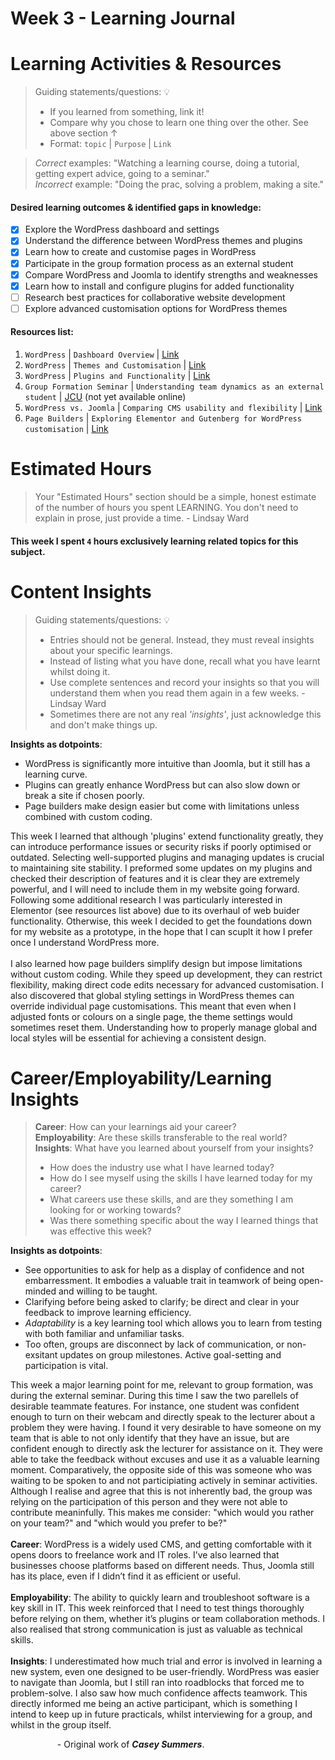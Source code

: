 # Week 3 - Learning Journal

# Learning Activities & Resources
> Guiding statements/questions: :bulb:
> - If you learned from something, link it!
> - Compare why you chose to learn one thing over the other. See above section &uarr;
> - Format: `topic` | `Purpose` | `Link` <br>

> *Correct* examples: "Watching a learning course, doing a tutorial, getting expert advice, going to a seminar." <br>
> *Incorrect* example: "Doing the prac, solving a problem, making a site."

#### Desired learning outcomes & identified gaps in knowledge: 
- [X] Explore the WordPress dashboard and settings  
- [X] Understand the difference between WordPress themes and plugins  
- [X] Learn how to create and customise pages in WordPress  
- [X] Participate in the group formation process as an external student  
- [X] Compare WordPress and Joomla to identify strengths and weaknesses  
- [X] Learn how to install and configure plugins for added functionality  
- [ ] Research best practices for collaborative website development  
- [ ] Explore advanced customisation options for WordPress themes 

#### Resources list:
1. `WordPress` | `Dashboard Overview` | [Link](https://www.linkedin.com/learning/wordpress-5-essential-training/exploring-the-wordpress-dashboard)  
2. `WordPress` | `Themes and Customisation` | [Link](https://wordpress.org/themes/)  
3. `WordPress` | `Plugins and Functionality` | [Link](https://wordpress.org/plugins/)  
4. `Group Formation Seminar` | `Understanding team dynamics as an external student` | [JCU]() (not yet available online)
5. `WordPress vs. Joomla` | `Comparing CMS usability and flexibility` | [Link](https://www.youtube.com/watch?v=cfFTp9vlhws)  
6. `Page Builders` | `Exploring Elementor and Gutenberg for WordPress customisation` | [Link](https://elementor.com/)  


# Estimated Hours
> Your "Estimated Hours" section should be a simple, honest estimate of the number of hours you spent LEARNING. You don't need to explain in prose, just provide a time. - Lindsay Ward
#### This week I spent `4` hours exclusively learning related topics for this subject.

# Content Insights
> Guiding statements/questions: :bulb:
> - Entries should not be general. Instead, they must reveal insights about your specific learnings.
> - Instead of listing what you have done, recall what you have learnt whilst doing it.
> - Use complete sentences and record your insights so that you will understand them when you read them again in a few weeks. - Lindsay Ward
> - Sometimes there are not any real *'insights'*, just acknowledge this and don't make things up.

**Insights as dotpoints**:
- WordPress is significantly more intuitive than Joomla, but it still has a learning curve.  
- Plugins can greatly enhance WordPress but can also slow down or break a site if chosen poorly.
- Page builders make design easier but come with limitations unless combined with custom coding.  
  
This week I learned that although 'plugins' extend functionality greatly, they can introduce performance issues or security risks if poorly optimised or outdated. Selecting well-supported plugins and managing updates is crucial to maintaining site stability. I preformed some updates on my plugins and checked their description of features and it is clear they are extremely powerful, and I will need to include them in my website going forward. Following some additional research I was particularly interested in Elementor (see resources list above) due to its overhaul of web buider functionality. Otherwise, this week I decided to get the foundations down for my website as a prototype, in the hope that I can scuplt it how I prefer once I understand WordPress more.
<br><br>
I also learned how page builders simplify design but impose limitations without custom coding. While they speed up development, they can restrict flexibility, making direct code edits necessary for advanced customisation. I also discovered that global styling settings in WordPress themes can override individual page customisations. This meant that even when I adjusted fonts or colours on a single page, the theme settings would sometimes reset them. Understanding how to properly manage global and local styles will be essential for achieving a consistent design.

# Career/Employability/Learning Insights

>**Career**: How can your learnings aid your career? <br>
>**Employability**: Are these skills transferable to the real world? <br>
>**Insights**: What have you learned about yourself from your insights? <br>
> - How does the industry use what I have learned today?
> - How do I see myself using the skills I have learned today for my career?
> - What careers use these skills, and are they something I am looking for or working towards?
> - Was there something specific about the way I learned things that was effective this week?

**Insights as dotpoints**:
- See opportunities to ask for help as a display of confidence and not embarressment. It embodies a valuable trait in teamwork of being open-minded and willing to be taught.  
- Clarifying before being asked to clarify; be direct and clear in your feedback to improve learning efficiency.  
- *Adaptability* is a key learning tool which allows you to learn from testing with both familiar and unfamiliar tasks.  
- Too often, groups are disconnect by lack of communication, or non-exsitant updates on group milestones. Active goal-setting and participation is vital.
  
This week a major learning point for me, relevant to group formation, was during the external seminar. During this time I saw the two parellels of desirable teammate features. For instance, one student was confident enough to turn on their webcam and directly speak to the lecturer about a problem they were having. I found it very desirable to have someone on my team that is able to not only identify that they have an issue, but are confident enough to directly ask the lecturer for assistance on it. They were able to take the feedback without excuses and use it as a valuable learning moment. Comparatively, the opposite side of this was someone who was waiting to be spoken to and not participiating actively in seminar activities. Although I realise and agree that this is not inherently bad, the group was relying on the participation of this person and they were not able to contribute meaninfully. This makes me consider: "which would you rather on your team?" and "which would you prefer to be?"
<br><br>
**Career**: WordPress is a widely used CMS, and getting comfortable with it opens doors to freelance work and IT roles. I’ve also learned that businesses choose platforms based on different needs. Thus, Joomla still has its place, even if I didn’t find it as efficient or useful.  
<br>
**Employability**: The ability to quickly learn and troubleshoot software is a key skill in IT. This week reinforced that I need to test things thoroughly before relying on them, whether it’s plugins or team collaboration methods. I also realised that strong communication is just as valuable as technical skills.  
<br>
**Insights**: I underestimated how much trial and error is involved in learning a new system, even one designed to be user-friendly. WordPress was easier to navigate than Joomla, but I still ran into roadblocks that forced me to problem-solve. I also saw how much confidence affects teamwork. This directly informed me being an active participant, which is something I intend to keep up in future practicals, whilst interviewing for a group, and whilst in the group itself.
<br>

&nbsp;&nbsp;&nbsp;&nbsp;&nbsp;&nbsp;&nbsp;&nbsp;&nbsp;&nbsp;&nbsp;&nbsp;&nbsp;&nbsp;&nbsp;&nbsp;&nbsp;&nbsp;&nbsp;- Original work of ***Casey Summers***.

